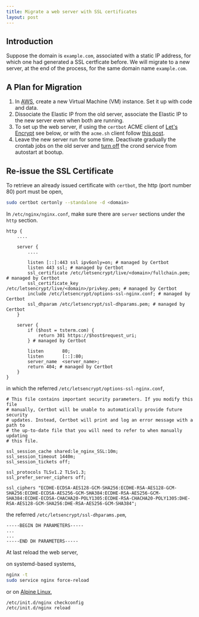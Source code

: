 ```yaml
---
title: Migrate a web server with SSL certificates
layout: post
---
```


## Introduction
Suppose the domain is `example.com`, associated with a static IP address, for which one had generated a SSL certficate before. We will migrate to a new server, at the end of the process, for the same domain name `example.com`.

## A Plan for Migration
1. In [AWS](https://aws.amazon.com), create a new Virtual Machine (VM) instance. Set it up with code and data.
2. Dissociate the Elastic IP from the old server, associate the Elastic IP to the new server even when both are running.
3. To set up the web server, if using the `certbot` ACME client of [Let's Encrypt](https://letsencrypt.org) see below, or with the `acme.sh` client follow [this post](/2023/08/28/acme-SSL-certificates.html).
4. Leave the new server run for some time. Deactivate gradually the crontab jobs on the old server and [turn off](/2024/02/20/Stop-Service-Auto-Start-At-Bootup.html) the crond service from autostart at bootup.

## Re-issue the SSL Certificate
To retrieve an already issued certificate with `certbot`, the http (port number 80) port must be open,

```sh
sudo certbot certonly --standalone -d <domain>
```

In `/etc/nginx/nginx.conf`, make sure there are `server` sections under the `http` section.

```
http {
    ....

    server {
        ....

        listen [::]:443 ssl ipv6only=on; # managed by Certbot
        listen 443 ssl; # managed by Certbot
        ssl_certificate /etc/letsencrypt/live/<domain>/fullchain.pem; # managed by Certbot
        ssl_certificate_key /etc/letsencrypt/live/<domain>/privkey.pem; # managed by Certbot
        include /etc/letsencrypt/options-ssl-nginx.conf; # managed by Certbot
        ssl_dhparam /etc/letsencrypt/ssl-dhparams.pem; # managed by Certbot
    }

    server {
        if ($host = tsterm.com) {
            return 301 https://$host$request_uri;
        } # managed by Certbot

        listen       80;
        listen       [::]:80;
        server_name  <server_name>;
        return 404; # managed by Certbot
    }
}
```

in which the referred `/etc/letsencrypt/options-ssl-nginx.conf`,

```
# This file contains important security parameters. If you modify this file
# manually, Certbot will be unable to automatically provide future security
# updates. Instead, Certbot will print and log an error message with a path to
# the up-to-date file that you will need to refer to when manually updating
# this file.

ssl_session_cache shared:le_nginx_SSL:10m;
ssl_session_timeout 1440m;
ssl_session_tickets off;

ssl_protocols TLSv1.2 TLSv1.3;
ssl_prefer_server_ciphers off;

ssl_ciphers "ECDHE-ECDSA-AES128-GCM-SHA256:ECDHE-RSA-AES128-GCM-SHA256:ECDHE-ECDSA-AES256-GCM-SHA384:ECDHE-RSA-AES256-GCM-SHA384:ECDHE-ECDSA-CHACHA20-POLY1305:ECDHE-RSA-CHACHA20-POLY1305:DHE-RSA-AES128-GCM-SHA256:DHE-RSA-AES256-GCM-SHA384";
```

the referred `/etc/letsencrypt/ssl-dhparams.pem`,

```
-----BEGIN DH PARAMETERS-----
...
...
-----END DH PARAMETERS-----
```

At last reload the web server,

on systemd-based systems,

```sh
nginx -t
sudo service nginx force-reload
```

or on [Alpine Linux](https://www.alpinelinux.org),

```sh
/etc/init.d/nginx checkconfig
/etc/init.d/nginx reload
```
